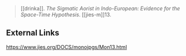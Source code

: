 > [[drinka]]. *The Sigmatic Aorist in Indo-European: Evidence for the Space-Time Hypothesis*. [[jies-m]]13.

## External Links
https://www.jies.org/DOCS/monojpgs/Mon13.html